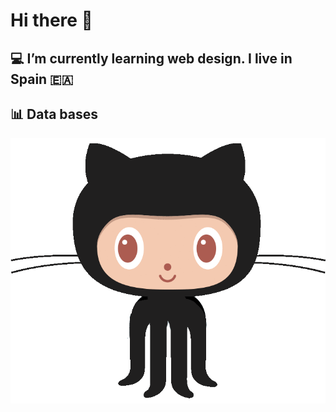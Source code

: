 # Hi there 👋

##   💻 I’m currently learning web design. I live in Spain 🇪🇦

##   📊 Data bases 

![This is an alt text.](https://raw.githubusercontent.com/ramonaml/ramonaml/main/cat.gif )


